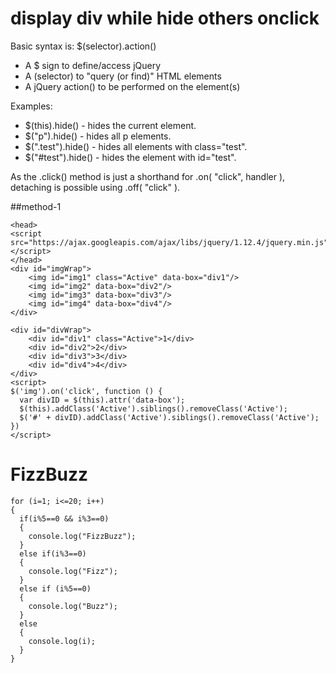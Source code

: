 # display div while hide others onclick
Basic syntax is: $(selector).action()
   * A $ sign to define/access jQuery
   * A (selector) to "query (or find)" HTML elements
   * A jQuery action() to be performed on the element(s)

Examples:
* $(this).hide() - hides the current element.
* $("p").hide() - hides all p elements.
* $(".test").hide() - hides all elements with class="test".
* $("#test").hide() - hides the element with id="test".

As the .click() method is just a shorthand for .on( "click", handler ), detaching is possible using .off( "click" ). 

##method-1
```
<head>
<script src="https://ajax.googleapis.com/ajax/libs/jquery/1.12.4/jquery.min.js"></script>
</head>
<div id="imgWrap">
    <img id="img1" class="Active" data-box="div1"/>
    <img id="img2" data-box="div2"/>
    <img id="img3" data-box="div3"/>
    <img id="img4" data-box="div4"/>
</div>

<div id="divWrap">
    <div id="div1" class="Active">1</div>
    <div id="div2">2</div>
    <div id="div3">3</div>
    <div id="div4">4</div>
</div>
<script>
$('img').on('click', function () {
  var divID = $(this).attr('data-box');
  $(this).addClass('Active').siblings().removeClass('Active');
  $('#' + divID).addClass('Active').siblings().removeClass('Active');
})
</script>
```


#  FizzBuzz
```
for (i=1; i<=20; i++)
{
  if(i%5==0 && i%3==0) 
  {
    console.log("FizzBuzz");
  } 
  else if(i%3==0)
  {
    console.log("Fizz");
  }
  else if (i%5==0)
  {
    console.log("Buzz");
  } 
  else 
  {
    console.log(i);
  }
}
``` 
